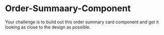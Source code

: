 # Order-Summaary-Component
Your challenge is to build out this order summary card component 
and get it looking as close to the design as possible.
